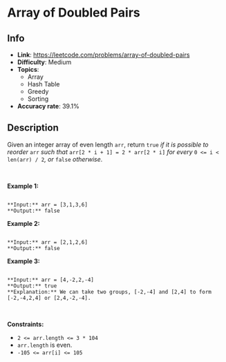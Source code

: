 # Array of Doubled Pairs

## Info  
- **Link**: https://leetcode.com/problems/array-of-doubled-pairs
- **Difficulty**: Medium  
- **Topics**:   
    - Array
    - Hash Table
    - Greedy
    - Sorting
- **Accuracy rate**: 39.1%  

## Description  
    
Given an integer array of even length `arr`, return `true` *if it is possible to reorder* `arr` *such that* `arr[2 * i + 1] = 2 * arr[2 * i]` *for every* `0 <= i < len(arr) / 2`*, or* `false` *otherwise*.


 


**Example 1:**



```

**Input:** arr = [3,1,3,6]
**Output:** false

```

**Example 2:**



```

**Input:** arr = [2,1,2,6]
**Output:** false

```

**Example 3:**



```

**Input:** arr = [4,-2,2,-4]
**Output:** true
**Explanation:** We can take two groups, [-2,-4] and [2,4] to form [-2,-4,2,4] or [2,4,-2,-4].

```

 


**Constraints:**


* `2 <= arr.length <= 3 * 104`
* `arr.length` is even.
* `-105 <= arr[i] <= 105`


  
    